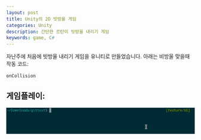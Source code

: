 ```yaml
---
layout: post
title: Unity의 2D 빗방울 게임
categories: Unity
description: 간단한 르탄이 빗방울 내리기 게임
keywords: game, C#
---
```


자난주에 처음에 빗방울 내리기 게임을 유니티로 만들었습니다. 아래는 비방울 맞을때 작동 코드:


```cpp
onCollision

```

## 게임플레이:

![](/images/posts/shell/zsh-gmt-completion.gif)



